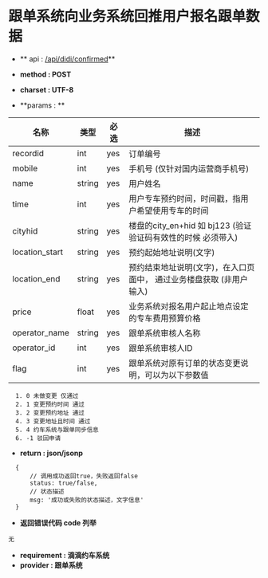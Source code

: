 
# 跟单系统向业务系统回推用户报名跟单数据


* ** api : [/api/didi/confirmed](/api/didi/confirmed)** 

* **method : POST**

* **charset : UTF-8**

* **params : **

| 名称|类型| 必选 | 描述|
| -- | -- | -- | -- |
|recordid |int|yes|订单编号
|mobile|int|yes| 手机号 (仅针对国内运营商手机号) |
|name |string|yes|用户姓名|
|time|int|yes|用户专车预约时间，时间戳，指用户希望使用专车的时间|
|cityhid|string|yes|楼盘的city_en+hid 如 bj123 (验证验证码有效性的时候 必须带入)|
|location_start|string|yes|预约起始地址说明(文字)|
|location_end|string|yes|预约结束地址说明(文字)，在入口页面中， 通过业务楼盘获取 (非用户输入)|
|price|float|yes|业务系统对报名用户起止地点设定的专车费用预算价格|
|operator_name|string|yes| 跟单系统审核人名称|
|operator_id|int|yes| 跟单系统审核人ID|
|flag |int|yes|跟单系统对原有订单的状态变更说明，可以为以下参数值|
    
      1. 0 未做变更 仅通过
      2. 1 变更预约时间 通过
      3. 2 变更预约地址 通过
      4. 3 变更地址且时间 通过
      5. 4 约车系统与跟单同步信息
      6. -1 驳回申请
* **return : json/jsonp**

```
  {
      // 调⽤成功返回true，失败返回false
      status: true/false,
      // 状态描述
      msg: '成功或失败的状态描述，⽂字信息'
  }
```
* **返回错误代码 code 列举**

```
无
```


* **requirement : 滴滴约车系统**
* **provider : 跟单系统**
